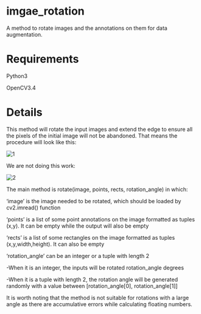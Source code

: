 # imgae_rotation
A method to rotate images and the annotations on them for data augmentation.

# Requirements
Python3

OpenCV3.4

# Details
This method will rotate the input images and extend the edge to ensure all the pixels of the initial image will not be abandoned.
That means the procedure will look like this:

![1](https://github.com/Alpaca07/imgae_rotation/blob/master/examples/sketch1.png)

We are not doing this work:

![2](https://github.com/Alpaca07/imgae_rotation/blob/master/examples/sketch2.png)

The main method is rotate(image, points, rects, rotation_angle) in which:

‘image’ is the image needed to be rotated, which should be loaded by cv2.imread() function

‘points’ is a list of some point annotations on the image formatted as tuples (x,y). It can be empty while the output will also be empty

‘rects’ is a list of some rectangles on the image formatted as tuples (x,y,width,height). It can also be empty

‘rotation_angle’ can be an integer or a tuple with length 2

-When it is an integer, the inputs will be rotated rotation_angle degrees

-When it is a tuple with length 2, the rotation angle will be generated randomly with a value between [rotation_angle[0], rotation_angle[1]]


It is worth noting that the method is not suitable for rotations with a large angle as there are accumulative errors while calculating floating numbers.
